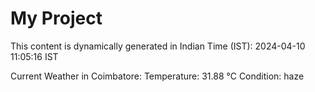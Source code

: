 # My Project

This content is dynamically generated in Indian Time (IST): 2024-04-10 11:05:16 IST


Current Weather in Coimbatore:
Temperature: 31.88 °C
Condition: haze
